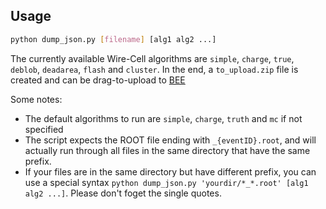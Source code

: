 ## Usage

```bash
python dump_json.py [filename] [alg1 alg2 ...]
```

The currently available Wire-Cell algorithms are `simple`, `charge`, `true`, `deblob`, `deadarea`, `flash` and `cluster`.
In the end, a `to_upload.zip` file is created and can be drag-to-upload to [BEE](http://www.phy.bnl.gov/wire-cell/bee/)

Some notes:

- The default algorithms to run are `simple`, `charge`, `truth` and `mc` if not specified
- The script expects the ROOT file ending with `_{eventID}.root`,
and will actually run through all files in the same directory that have the same prefix.
- If your files are in the same directory but have different prefix,
you can use a special syntax `python dump_json.py 'yourdir/*_*.root' [alg1 alg2 ...]`. Please don't foget the single quotes.

